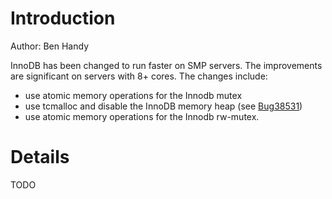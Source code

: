 # Introduction #

Author: Ben Handy

InnoDB has been changed to run faster on SMP servers. The improvements are significant on servers with 8+ cores. The changes include:
  * use atomic memory operations for the Innodb mutex
  * use tcmalloc and disable the InnoDB memory heap (see [Bug38531](http://bugs.mysql.com/bug.php?id=38531))
  * use atomic memory operations for the Innodb rw-mutex.

# Details #

TODO